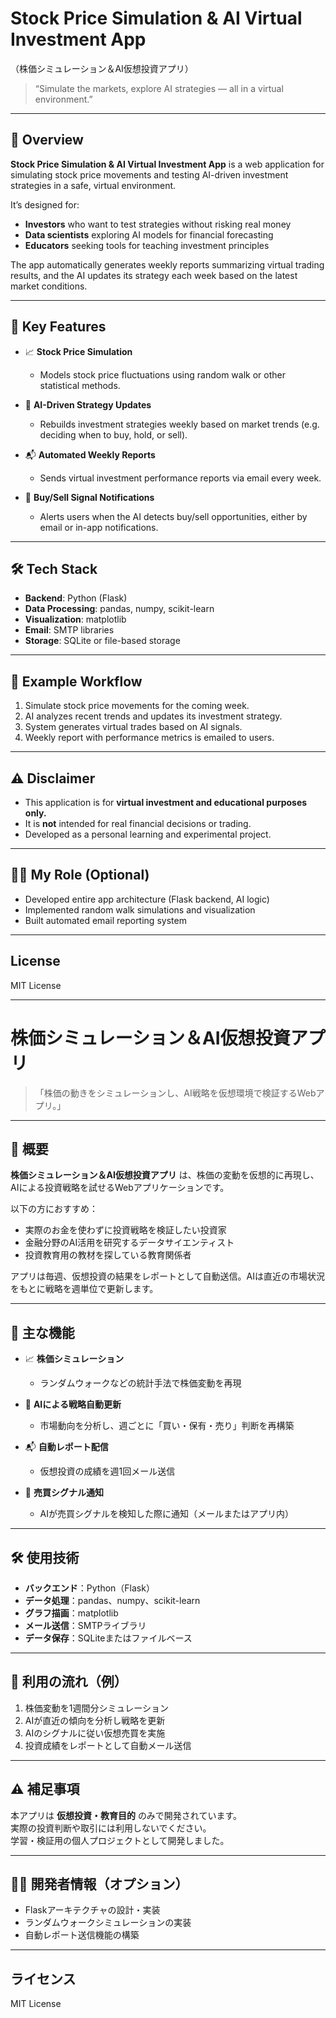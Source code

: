 # Stock Price Simulation & AI Virtual Investment App
（株価シミュレーション＆AI仮想投資アプリ）

> “Simulate the markets, explore AI strategies — all in a virtual environment.”

---

## 📌 Overview

**Stock Price Simulation & AI Virtual Investment App** is a web application for simulating stock price movements and testing AI-driven investment strategies in a safe, virtual environment.

It’s designed for:

- **Investors** who want to test strategies without risking real money
- **Data scientists** exploring AI models for financial forecasting
- **Educators** seeking tools for teaching investment principles

The app automatically generates weekly reports summarizing virtual trading results, and the AI updates its strategy each week based on the latest market conditions.

---

## 🔧 Key Features

- 📈 **Stock Price Simulation**
    - Models stock price fluctuations using random walk or other statistical methods.
  
- 🧠 **AI-Driven Strategy Updates**
    - Rebuilds investment strategies weekly based on market trends (e.g. deciding when to buy, hold, or sell).

- 📬 **Automated Weekly Reports**
    - Sends virtual investment performance reports via email every week.
  
- 🔔 **Buy/Sell Signal Notifications**
    - Alerts users when the AI detects buy/sell opportunities, either by email or in-app notifications.

---

## 🛠 Tech Stack

- **Backend**: Python (Flask)
- **Data Processing**: pandas, numpy, scikit-learn
- **Visualization**: matplotlib
- **Email**: SMTP libraries
- **Storage**: SQLite or file-based storage

---

## 🚀 Example Workflow

1. Simulate stock price movements for the coming week.
2. AI analyzes recent trends and updates its investment strategy.
3. System generates virtual trades based on AI signals.
4. Weekly report with performance metrics is emailed to users.

---

## ⚠️ Disclaimer

- This application is for **virtual investment and educational purposes only.**
- It is **not** intended for real financial decisions or trading.
- Developed as a personal learning and experimental project.

---

## 👨‍💻 My Role (Optional)

- Developed entire app architecture (Flask backend, AI logic)
- Implemented random walk simulations and visualization
- Built automated email reporting system

---

## License

MIT License

---

# 株価シミュレーション＆AI仮想投資アプリ

> 「株価の動きをシミュレーションし、AI戦略を仮想環境で検証するWebアプリ。」

---

## 📌 概要

**株価シミュレーション＆AI仮想投資アプリ** は、株価の変動を仮想的に再現し、AIによる投資戦略を試せるWebアプリケーションです。

以下の方におすすめ：

- 実際のお金を使わずに投資戦略を検証したい投資家
- 金融分野のAI活用を研究するデータサイエンティスト
- 投資教育用の教材を探している教育関係者

アプリは毎週、仮想投資の結果をレポートとして自動送信。AIは直近の市場状況をもとに戦略を週単位で更新します。

---

## 🔧 主な機能

- 📈 **株価シミュレーション**
    - ランダムウォークなどの統計手法で株価変動を再現

- 🧠 **AIによる戦略自動更新**
    - 市場動向を分析し、週ごとに「買い・保有・売り」判断を再構築

- 📬 **自動レポート配信**
    - 仮想投資の成績を週1回メール送信

- 🔔 **売買シグナル通知**
    - AIが売買シグナルを検知した際に通知（メールまたはアプリ内）

---

## 🛠 使用技術

- **バックエンド**：Python（Flask）
- **データ処理**：pandas、numpy、scikit-learn
- **グラフ描画**：matplotlib
- **メール送信**：SMTPライブラリ
- **データ保存**：SQLiteまたはファイルベース

---

## 🚀 利用の流れ（例）

1. 株価変動を1週間分シミュレーション
2. AIが直近の傾向を分析し戦略を更新
3. AIのシグナルに従い仮想売買を実施
4. 投資成績をレポートとして自動メール送信

---

## ⚠️ 補足事項

本アプリは **仮想投資・教育目的** のみで開発されています。  
実際の投資判断や取引には利用しないでください。  
学習・検証用の個人プロジェクトとして開発しました。

---

## 👨‍💻 開発者情報（オプション）

- Flaskアーキテクチャの設計・実装
- ランダムウォークシミュレーションの実装
- 自動レポート送信機能の構築

---

## ライセンス

MIT License
